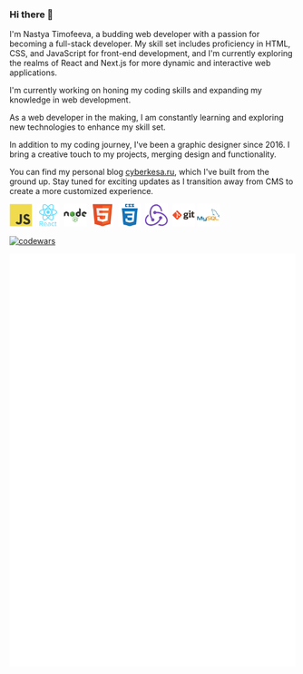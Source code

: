 ### Hi there 👋

I'm Nastya Timofeeva, a budding web developer with a passion for becoming a full-stack developer. My skill set includes proficiency in HTML, CSS, and JavaScript for front-end development, and I'm currently exploring the realms of React and Next.js for more dynamic and interactive web applications.

I'm currently working on honing my coding skills and expanding my knowledge in web development.

As a web developer in the making, I am constantly learning and exploring new technologies to enhance my skill set.

In addition to my coding journey, I've been a graphic designer since 2016. I bring a creative touch to my projects, merging design and functionality.

You can find my personal blog [cyberkesa.ru](https://cyberkesa.ru/), which I've built from the ground up. Stay tuned for exciting updates as I transition away from CMS to create a more customized experience.

<div>
  <img src="https://github.com/devicons/devicon/blob/master/icons/javascript/javascript-original.svg" title="JavaScript" alt="JavaScript" width="40" height="40"/>&nbsp;
  <img src="https://github.com/devicons/devicon/blob/master/icons/react/react-original-wordmark.svg" title="React" alt="React" width="40" height="40"/>&nbsp;
  <img src="https://github.com/devicons/devicon/blob/master/icons/nodejs/nodejs-original-wordmark.svg" title="NodeJS" alt="NodeJS" width="40" height="40"/>&nbsp;
  <img src="https://github.com/devicons/devicon/blob/master/icons/html5/html5-original.svg" title="HTML5" alt="HTML" width="40" height="40"/>&nbsp;
  <img src="https://github.com/devicons/devicon/blob/master/icons/css3/css3-plain-wordmark.svg"  title="CSS3" alt="CSS" width="40" height="40"/>&nbsp;
  <img src="https://github.com/devicons/devicon/blob/master/icons/redux/redux-original.svg" title="Redux" alt="Redux " width="40" height="40"/>&nbsp;
  <img src="https://github.com/devicons/devicon/blob/master/icons/git/git-original-wordmark.svg" title="Git" **alt="Git" width="40" height="40"/>
  <img src="https://github.com/devicons/devicon/blob/master/icons/mysql/mysql-original-wordmark.svg" title="MySQL"  alt="MySQL" width="40" height="40"/>&nbsp;
</div>


[![codewars](https://www.codewars.com/users/yourkesa/badges/large)](https://www.codewars.com/users/yourkesa)

<picture>
	<img src="/github-metrics.svg" alt="Metrics">
</picture>
